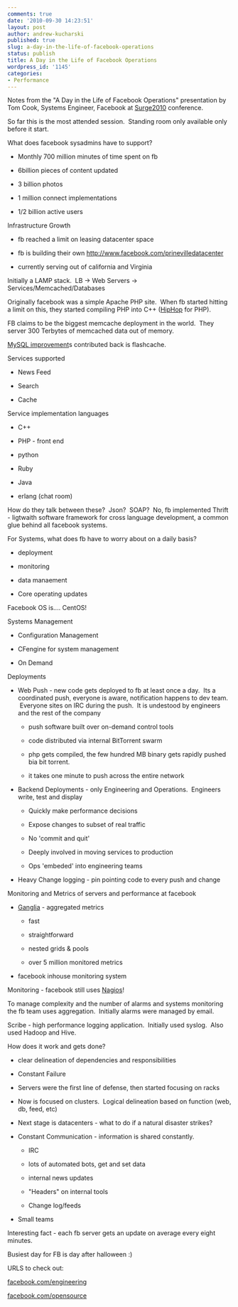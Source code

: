```yaml
---
comments: true
date: '2010-09-30 14:23:51'
layout: post
author: andrew-kucharski
published: true
slug: a-day-in-the-life-of-facebook-operations
status: publish
title: A Day in the Life of Facebook Operations
wordpress_id: '1145'
categories:
- Performance
---
```


Notes from the "A Day in the Life of Facebook Operations" presentation by Tom Cook, Systems Engineer, Facebook at [Surge2010](http://omniti.com/surge/2010) conference.

So far this is the most attended session.  Standing room only available only before it start.

What does facebook sysadmins have to support?



	
  * Monthly 700 million minutes of time spent on fb

	
  * 6billion pieces of content updated

	
  * 3 billion photos

	
  * 1 million connect implementations

	
  * 1/2 billion active users


Infrastructure Growth

	
  * fb reached a limit on leasing datacenter space

	
  * fb is building their own http://www.facebook.com/prinevilledatacenter

	
  * currently serving out of california and Virginia


Initially a LAMP stack.  LB -> Web Servers -> Services/Memcached/Databases

Originally facebook was a simple Apache PHP site.  When fb started hitting a limit on this, they started compiling PHP into C++ ([HipHop](http://developers.facebook.com/blog/post/358) for PHP).

FB claims to be the biggest memcache deployment in the world.  They server 300 Terbytes of memcached data out of memory.

[MySQL improvement](http://www.facebook.com/MySQLatFacebook)s contributed back is flashcache.

Services supported



	
  * News Feed

	
  * Search

	
  * Cache


Service implementation languages

	
  * C++

	
  * PHP - front end

	
  * python

	
  * Ruby

	
  * Java

	
  * erlang (chat room)


How do they talk between these?  Json?  SOAP?  No, fb implemented Thrift - ligtwaith software framework for cross language development, a common glue behind all facebook systems.

For Systems, what does fb have to worry about on a daily basis?

	
  * deployment

	
  * monitoring

	
  * data manaement

	
  * Core operating updates


Facebook OS is.... CentOS!

Systems Management

	
  * Configuration Management

	
  * CFengine for system management

	
  * On Demand


Deployments

	
  * Web Push - new code gets deployed to fb at least once a day.  Its a coordinated push, everyone is aware, notification happens to dev team.  Everyone sites on IRC during the push.  It is undestood by engineers and the rest of the company

	
    * push software built over on-demand control tools

	
    * code distributed via internal BitTorrent swarm

	
    * php gets compiled, the few hundred MB binary gets rapidly pushed bia bit torrent.

	
    * it takes one minute to push across the entire network




	
  * Backend Deployments - only Engineering and Operations.  Engineers write, test and display

	
    * Quickly make performance decisions

	
    * Expose changes to subset of real traffic

	
    * No 'commit and quit'

	
    * Deeply involved in moving services to production

	
    * Ops 'embeded' into engineering teams




	
  * Heavy Change logging - pin pointing code to every push and change


Monitoring and Metrics of servers and performance at facebook

	
  * [Ganglia](http://ganglia.sourceforge.net/) - aggregated metrics

	
    * fast

	
    * straightforward

	
    * nested grids & pools

	
    * over 5 million monitored metrics




	
  * facebook inhouse monitoring system


Monitoring - facebook still uses [Nagios](http://www.nagios.org/)!

To manage complexity and the number of alarms and systems monitoring the fb team uses aggregation.  Initially alarms were managed by email.

Scribe - high performance logging application.  Initially used syslog.  Also used Hadoop and Hive.

How does it work and gets done?



	
  * clear delineation of dependencies and responsibilities

	
  * Constant Failure

	
  * Servers were the first line of defense, then started focusing on racks

	
  * Now is focused on clusters.  Logical delineation based on function (web, db, feed, etc)

	
  * Next stage is datacenters - what to do if a natural disaster strikes?

	
  * Constant Communication - information is shared constantly.

	
    * IRC

	
    * lots of automated bots, get and set data

	
    * internal news updates

	
    * "Headers" on internal tools

	
    * Change log/feeds




	
  * Small teams


Interesting fact - each fb server gets an update on average every eight minutes.

Busiest day for FB is day after halloween :)

URLS to check out:

[facebook.com/engineering](http://www.facebook.com/Engineering)

[facebook.com/opensource](http://developers.facebook.com/opensource/)
